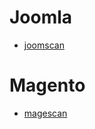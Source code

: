 # Joomla

- [joomscan](https://wiki.owasp.org/index.php/Category:OWASP_Joomla_Vulnerability_Scanner_Project)

# Magento

- [magescan](https://github.com/steverobbins/magescan)
